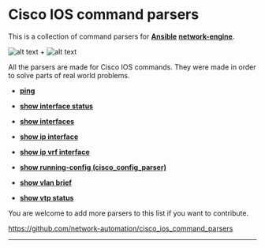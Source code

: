# Cisco IOS command parsers

This is a collection of command parsers for [__Ansible__](https://www.ansible.com/) [__network-engine__](https://github.com/ansible-network/network-engine).

![alt text](https://www.ansible.com/hubfs/Images/logos/Logo-Red_Hat-Ansible-A-Reverse-SVG.svg "Ansible") + ![alt text](https://upload.wikimedia.org/wikipedia/commons/thumb/0/08/Cisco_logo_blue_2016.svg/110px-Cisco_logo_blue_2016.svg.png "Cisco")

All the parsers are made for Cisco IOS commands.
They were made in order to solve parts of real world problems.



* [__ping__](command_parser_ping)

* [__show interface status__](command_parser_show_interfaces_status)

* [__show interfaces__](command_parser_show_interfaces)

* [__show ip interface__](command_parser_show_ip_interface)

* [__show ip vrf interface__](command_parser_show_ip_vrf_interface)

* [__show running-config (cisco_config_parser)__](https://github.com/kvernNC/cisco_config_parser)

* [__show vlan brief__](command_parser_show_vlan_brief)

* [__show vtp status__](command_parser_show_vtp_status)



You are welcome to add more parsers to this list if you want to contribute.

https://github.com/network-automation/cisco_ios_command_parsers

___
